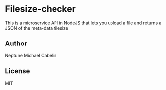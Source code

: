 # Filesize-checker
This is a microservice API in NodeJS that lets you upload a file and returns a JSON of the meta-data filesize
## Author
Neptune Michael Cabelin

## License
MIT
